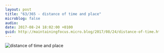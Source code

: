 ```yaml
---
layout: post
title: "63/365 - distance of time and place"
microblog: false
audio: 
date: 2017-08-24 18:02:00 +0100
guid: http://maintainingfocus.micro.blog/2017/08/24/distance-of-time.html
---
```

![distance of time and place](https://f000.backblazeb2.com/file/Roel-Share/distance-of-time-and-place.jpg)
